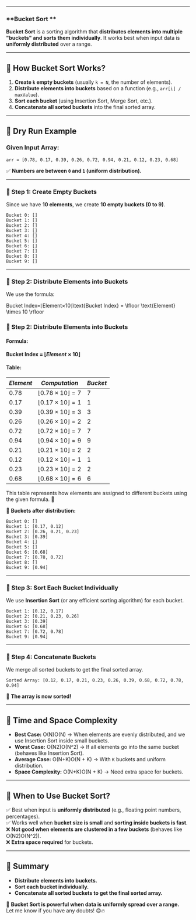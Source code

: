 
---

### **Bucket Sort ** 

**Bucket Sort** is a sorting algorithm that **distributes elements into multiple "buckets" and sorts them individually**. It works best when input data is **uniformly distributed** over a range.

---

## **🔹 How Bucket Sort Works?**

1. **Create `k` empty buckets** (usually `k = N`, the number of elements).
2. **Distribute elements into buckets** based on a function (e.g., `arr[i] / maxValue`).
3. **Sort each bucket** (using Insertion Sort, Merge Sort, etc.).
4. **Concatenate all sorted buckets** into the final sorted array.

---

## **🔹 Dry Run Example**

### **Given Input Array:**

```
arr = [0.78, 0.17, 0.39, 0.26, 0.72, 0.94, 0.21, 0.12, 0.23, 0.68]
```

✅ **Numbers are between `0` and `1` (uniform distribution).**

---

### **🔹 Step 1: Create Empty Buckets**

Since we have **10 elements**, we create **10 empty buckets (0 to 9)**.

```
Bucket 0: []
Bucket 1: []
Bucket 2: []
Bucket 3: []
Bucket 4: []
Bucket 5: []
Bucket 6: []
Bucket 7: []
Bucket 8: []
Bucket 9: []
```

---

### **🔹 Step 2: Distribute Elements into Buckets**

We use the formula:

Bucket Index=⌊Element×10⌋\text{Bucket Index} = \lfloor \text{Element} \times 10 \rfloor

### **🔹 Step 2: Distribute Elements into Buckets**

#### **Formula:**

**Bucket Index = $⌊ Element × 10 ⌋$**

#### **Table:**

| $Element$ | $Computation$       | $Bucket$ |
| --------- | ------------------- | -------- |
| $0.78$    | $⌊ 0.78 × 10 ⌋ = 7$ | $7$      |
| $0.17$    | $⌊ 0.17 × 10 ⌋ = 1$ | $1$      |
| $0.39$    | $⌊ 0.39 × 10 ⌋ = 3$ | $3$      |
| $0.26$    | $⌊ 0.26 × 10 ⌋ = 2$ | $2$      |
| $0.72$    | $⌊ 0.72 × 10 ⌋ = 7$ | $7$      |
| $0.94$    | $⌊ 0.94 × 10 ⌋ = 9$ | $9$      |
| $0.21$    | $⌊ 0.21 × 10 ⌋ = 2$ | $2$      |
| $0.12$    | $⌊ 0.12 × 10 ⌋ = 1$ | $1$      |
| $0.23$    | $⌊ 0.23 × 10 ⌋ = 2$ | $2$      |
| $0.68$    | $⌊ 0.68 × 10 ⌋ = 6$ | $6$      |

This table represents how elements are assigned to different buckets using the given formula. 🚀

📌 **Buckets after distribution:**

```
Bucket 0: []
Bucket 1: [0.17, 0.12]
Bucket 2: [0.26, 0.21, 0.23]
Bucket 3: [0.39]
Bucket 4: []
Bucket 5: []
Bucket 6: [0.68]
Bucket 7: [0.78, 0.72]
Bucket 8: []
Bucket 9: [0.94]
```

---

### **🔹 Step 3: Sort Each Bucket Individually**

We use **Insertion Sort** (or any efficient sorting algorithm) for each bucket.

```
Bucket 1: [0.12, 0.17]
Bucket 2: [0.21, 0.23, 0.26]
Bucket 3: [0.39]
Bucket 6: [0.68]
Bucket 7: [0.72, 0.78]
Bucket 9: [0.94]
```

---

### **🔹 Step 4: Concatenate Buckets**

We merge all sorted buckets to get the final sorted array.

```
Sorted Array: [0.12, 0.17, 0.21, 0.23, 0.26, 0.39, 0.68, 0.72, 0.78, 0.94]
```

🎉 **The array is now sorted!**

---

## **🔹 Time and Space Complexity**

- **Best Case:** O(N)O(N) → When elements are evenly distributed, and we use Insertion Sort inside small buckets.
- **Worst Case:** O(N2)O(N^2) → If all elements go into the same bucket (behaves like Insertion Sort).
- **Average Case:** O(N+K)O(N + K) → With `K` buckets and uniform distribution.
- **Space Complexity:** O(N+K)O(N + K) → Need extra space for buckets.

---

## **🔹 When to Use Bucket Sort?**

✅ Best when input is **uniformly distributed** (e.g., floating point numbers, percentages).  
✅ Works well when **bucket size is small** and **sorting inside buckets is fast**.  
❌ **Not good when elements are clustered in a few buckets** (behaves like O(N2)O(N^2)).  
❌ **Extra space required** for buckets.

---

## **🔹 Summary**

- **Distribute elements into buckets.**
- **Sort each bucket individually.**
- **Concatenate all sorted buckets to get the final sorted array.**

🚀 **Bucket Sort is powerful when data is uniformly spread over a range.**  
Let me know if you have any doubts! 😊🔥